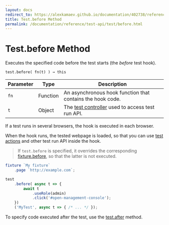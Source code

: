 ```yaml
---
layout: docs
redirect_to: https://alexkamaev.github.io/documentation/402738/reference/test-api/test/before
title: Test.before Method
permalink: /documentation/reference/test-api/test/before.html
---
```

# Test.before Method

Executes the specified code before the test starts (the *before* test hook).

```text
test.before( fn(t) ) → this
```

Parameter | Type     | Description
--------- | -------- | ---------------------------------------------------------------------------
`fn`      | Function | An asynchronous hook function that contains the hook code.
`t`       | Object   | The [test controller](../testcontroller/README.md) used to access test run API.

If a test runs in several browsers, the hook is executed in each browser.

When the hook runs, the tested webpage is loaded, so that you can use [test actions](../../../guides/basic-guides/interact-with-the-page.md) and other test run API inside the hook.

> If `test.before` is specified, it overrides the corresponding
> [fixture.before](../fixture/before.md), so that the latter is not executed.

```js
fixture `My fixture`
    .page `http://example.com`;

test
    .before( async t => {
        await t
            .useRole(admin)
            .click('#open-management-console');
    })
    ('MyTest', async t => { /* ... */ });
```

To specify code executed after the test, use the [test.after](after.md) method.

